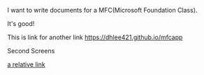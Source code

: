 I want to write documents for a MFC(Microsoft Foundation Class).

It's good!

This is link for another link https://dhlee421.github.io/mfcapp


<!-- <img src="\Coset2.PNG"> -->
Second Screens
<!-- <img src="\Coset3.PNG"> -->
[a relative link](laserStaticTester.md)

